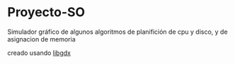 # Proyecto-SO
Simulador gráfico de algunos algoritmos de planifición de cpu y disco, y de asignacion de memoria

creado usando [libgdx](https://github.com/libgdx/libgdx)
